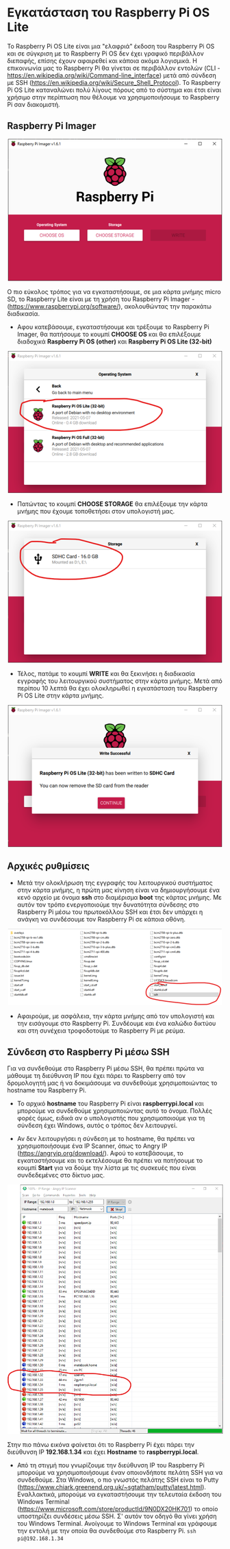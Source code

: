 # Εγκατάσταση του Raspberry Pi OS Lite

Το Raspberry Pi OS Lite είναι μια "ελαφριά" έκδοση του Raspberry Pi OS και σε σύγκριση με το Raspberry Pi OS δεν έχει γραφικό περιβάλλον διεπαφής, επίσης έχουν αφαιρεθεί και κάποια ακόμα λογισμικά. Η επικοινωνία μας το Raspberry Pi θα γίνεται σε περιβάλλον εντολών (CLI - https://en.wikipedia.org/wiki/Command-line_interface) μετά από σύνδεση με SSH (https://en.wikipedia.org/wiki/Secure_Shell_Protocol).
Το Raspberry Pi OS Lite καταναλώνει πολύ λίγους πόρους από το σύστημα και έτσι είναι χρήσιμο στην περίπτωση που θέλουμε να χρησιμοποιήσουμε το Raspberry Pi σαν διακομιστή. 

## Raspberry Pi Imager

<p align="center">
    <img src="images/imager.png" alt="Raspberry Pi Imager" />
</p>

Ο πιο εύκολος τρόπος για να εγκαταστήσουμε, σε μια κάρτα μνήμης micro SD, το Raspberry Lite είναι με τη χρήση του Raspberry Pi Imager - (https://www.raspberrypi.org/software/), ακολουθώντας την παρακάτω διαδικασία.

* Αφου κατεβάσουμε, εγκαταστήσουμε και τρέξουμε το Raspberry Pi Imager, θα πατήσουμε το κουμπί **CHOOSE OS** και θα επιλέξουμε διαδοχικά **Raspberry Pi OS (other)** και **Raspberry Pi OS Lite (32-bit)**

<p align="center">
    <img src="images/imager-select-os.png" alt="Επιλογή Raspberry Pi OS Lite" />
</p>

* Πατώντας το κουμπί **CHOOSE STORAGE** θα επιλέξουμε την κάρτα μνήμης που έχουμε τοποθετήσει στον υπολογιστή μας.

<p align="center">
    <img src="images/imager-select-sd.png" alt="Επιλογή κάρτας μνήμης" />
</p>

* Τέλος, πατάμε το κουμπί **WRITE** και θα ξεκινήσει η διαδικασία εγγραφής του λειτουργικού συστήματος στην κάρτα μνήμης. Μετά από περίπου 10 λεπτά θα έχει ολοκληρωθεί η εγκατάσταση του Raspberry Pi OS Lite στην κάρτα μνήμης.

<p align="center">
    <img src="images/imager-end.png" alt="Ολοκλήρωση της διαδικασίας εγγραφής του λειτουργικού συστήματος" />
</p>

## Αρχικές ρυθμίσεις

* Μετά την ολοκλήρωση της εγγραφής του λειτουργικού συστήματος στην κάρτα μνήμης, η πρώτη μας κίνηση είναι να δημιουργήσουμε ένα κενό αρχείο με όνομα **ssh** στο διαμέρισμα **boot** της κάρτας μνήμης. Με αυτόν τον τρόπο ενεργοποιούμε την δυνατότητα σύνδεσης στο Raspberry Pi μέσω του πρωτοκόλλου SSH και έτσι δεν υπάρχει η ανάγκη να συνδέσουμε τον Raspberry Pi σε κάποια οθόνη.

<p align="center">
    <img src="images/ssh-file.png" alt="Δημιουργία αρχείου SSH" />
</p>

* Αφαιρούμε, με ασφάλεια, την κάρτα μνήμης από τον υπολογιστή και την εισάγουμε στο Raspberry Pi. Συνδέουμε και ένα καλώδιο δικτύου και στη συνέχεια τροφοδοτούμε το Raspberry Pi με ρεύμα.

## Σύνδεση στο Raspberry Pi μέσω SSH

Για να συνδεθούμε στο Raspberry Pi μέσω SSH, θα πρέπει πρώτα να μάθουμε τη διεύθυνση ΙΡ που έχει πάρει το Raspberry από τον δρομολογητή μας ή να δοκιμάσουμε να συνδεθούμε χρησιμοποιώντας το hostname του Raspberry Pi.

* Το αρχικό **hostname** του Raspberry Pi είναι **raspberrypi.local** και μπορούμε να συνδεθούμε χρησιμοποιώντας αυτό το όνομα. Πολλές φορές όμως, ειδικά αν ο υπολογιστής που χρησιμοποιούμε για τη σύνδεση έχει Windows, αυτός ο τρόπος δεν λειτουργεί.

* Αν δεν λειτουργήσει η σύνδεση με το hostname, θα πρέπει να χρησιμοποιήσουμε ένα IP Scanner, όπως το Angry IP (https://angryip.org/download/). Αφού το κατεβάσουμε, το εγκαταστήσουμε και το εκτελέσουμε θα πρέπει να πατήσουμε το κουμπί **Start** για να δούμε την λίστα με τις συσκευές που είναι συνδεδεμένες στο δίκτυο μας.

<p align="center">
    <img src="images/angry-ip.png" alt="Angry IP" />
</p>

Στην πιο πάνω εικόνα φαίνεται ότι το Raspberry Pi έχει πάρει την διεύθυνση ΙΡ **192.168.1.34** και έχει **Hostname** το **raspberrypi.local**.

* Από τη στιγμή που γνωρίζουμε την διεύθυνση IP του Raspberry Pi μπορούμε να χρησιμοποιήσουμε έναν οποιονδήποτε πελάτη SSH για να συνδεθούμε. Στα Windows, ο πιο γνωστός πελάτης SSH είναι το Putty (https://www.chiark.greenend.org.uk/~sgtatham/putty/latest.html). Εναλλακτικά, μπορούμε να εγκαταστήσουμε την τελευταία έκδοση του Windows Terminal (https://www.microsoft.com/store/productId/9N0DX20HK701) το οποίο υποστηρίζει συνδέσεις μέσω SSH. Σ' αυτόν τον οδηγό θα γίνει χρήση του Windows Terminal.
Ανοίγουμε το Windows Terminal και γράφουμε την εντολή με την οποία θα συνδεθούμε στο Raspberry Pi. 
`ssh pi@192.168.1.34`
